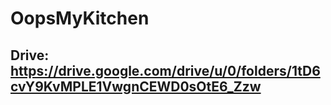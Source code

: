 # OopsMyKitchen

## Drive: https://drive.google.com/drive/u/0/folders/1tD6cvY9KvMPLE1VwgnCEWD0sOtE6_Zzw
